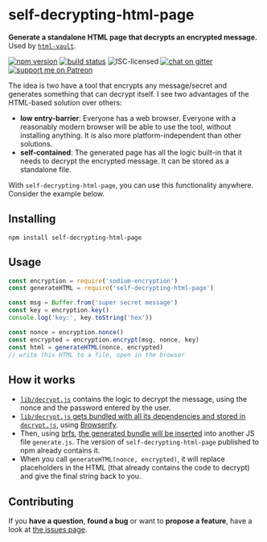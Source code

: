 # self-decrypting-html-page

**Generate a standalone HTML page that decrypts an encrypted message.** Used by [`html-vault`](https://github.com/derhuerst/html-vault#html-vault-).

[![npm version](https://img.shields.io/npm/v/self-decrypting-html-page.svg)](https://www.npmjs.com/package/self-decrypting-html-page)
[![build status](https://img.shields.io/travis/derhuerst/self-decrypting-html-page.svg)](https://travis-ci.org/derhuerst/self-decrypting-html-page)
![ISC-licensed](https://img.shields.io/github/license/derhuerst/self-decrypting-html-page.svg)
[![chat on gitter](https://badges.gitter.im/derhuerst.svg)](https://gitter.im/derhuerst)
[![support me on Patreon](https://img.shields.io/badge/support%20me-on%20patreon-fa7664.svg)](https://patreon.com/derhuerst)

The idea is two have a tool that encrypts any message/secret and generates something that can decrypt itself. I see two advantages of the HTML-based solution over others:

- **low entry-barrier**: Everyone has a web browser. Everyone with a reasonably modern browser will be able to use the tool, without installing anything. It is also more platform-independent than other solutions.
- **self-contained**: The generated page has all the logic built-in that it needs to decrypt the encrypted message. It can be stored as a standalone file.

With `self-decrypting-html-page`, you can use this functionality anywhere. Consider the example below.


## Installing

```shell
npm install self-decrypting-html-page
```


## Usage

```js
const encryption = require('sodium-encryption')
const generateHTML = require('self-decrypting-html-page')

const msg = Buffer.from('super secret message')
const key = encryption.key()
console.log('key:', key.toString('hex'))

const nonce = encryption.nonce()
const encrypted = encryption.encrypt(msg, nonce, key)
const html = generateHTML(nonce, encrypted)
// write this HTML to a file, open in the browser
```


## How it works

- [`lib/decrypt.js`](lib/decrypt.js) contains the logic to decrypt the message, using the nonce and the password entered by the user.
- [`lib/decrypt.js` gets bundled with all its dependencies and stored in `decrypt.js`](https://github.com/derhuerst/self-decrypting-html-page/blob/546b4d9a6d9694df4fe498bdc53288216fa224a0/package.json#L36), using [Browserify](http://browserify.org).
- Then, using [brfs](https://www.npmjs.com/package/brfs), [the generated bundle will be inserted](https://github.com/derhuerst/self-decrypting-html-page/blob/546b4d9a6d9694df4fe498bdc53288216fa224a0/package.json#L37) into another JS file `generate.js`. The version of `self-decrypting-html-page` published to npm already contains it.
- When you call `generateHTML(nonce, encrypted)`, it will replace placeholders in the HTML (that already contains the code to decrypt) and give the final string back to you.


## Contributing

If you **have a question**, **found a bug** or want to **propose a feature**, have a look at [the issues page](https://github.com/derhuerst/self-decrypting-html-page/issues).
